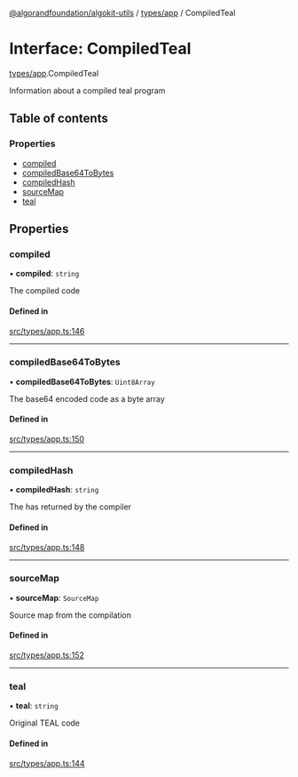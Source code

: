 [@algorandfoundation/algokit-utils](../README.md) / [types/app](../modules/types_app.md) / CompiledTeal

# Interface: CompiledTeal

[types/app](../modules/types_app.md).CompiledTeal

Information about a compiled teal program

## Table of contents

### Properties

- [compiled](types_app.CompiledTeal.md#compiled)
- [compiledBase64ToBytes](types_app.CompiledTeal.md#compiledbase64tobytes)
- [compiledHash](types_app.CompiledTeal.md#compiledhash)
- [sourceMap](types_app.CompiledTeal.md#sourcemap)
- [teal](types_app.CompiledTeal.md#teal)

## Properties

### compiled

• **compiled**: `string`

The compiled code

#### Defined in

[src/types/app.ts:146](https://github.com/algorandfoundation/algokit-utils-ts/blob/main/src/types/app.ts#L146)

___

### compiledBase64ToBytes

• **compiledBase64ToBytes**: `Uint8Array`

The base64 encoded code as a byte array

#### Defined in

[src/types/app.ts:150](https://github.com/algorandfoundation/algokit-utils-ts/blob/main/src/types/app.ts#L150)

___

### compiledHash

• **compiledHash**: `string`

The has returned by the compiler

#### Defined in

[src/types/app.ts:148](https://github.com/algorandfoundation/algokit-utils-ts/blob/main/src/types/app.ts#L148)

___

### sourceMap

• **sourceMap**: `SourceMap`

Source map from the compilation

#### Defined in

[src/types/app.ts:152](https://github.com/algorandfoundation/algokit-utils-ts/blob/main/src/types/app.ts#L152)

___

### teal

• **teal**: `string`

Original TEAL code

#### Defined in

[src/types/app.ts:144](https://github.com/algorandfoundation/algokit-utils-ts/blob/main/src/types/app.ts#L144)
